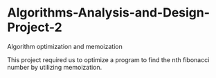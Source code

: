 # Algorithms-Analysis-and-Design-Project-2
Algorithm optimization and memoization

This project required us to optimize a program to find the nth fibonacci number by utilizing memoization.
